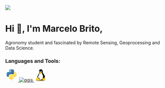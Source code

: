 <a href="https://www.linkedin.com/in/marcelo-brito" target="_blank"><img src="https://img.shields.io/badge/My-LinkedIn-blue" target="_blank"></a>
<h1 align="left">Hi 👋, I'm Marcelo Brito, </h1>
<p> Agronomy student and fascinated by Remote Sensing, Geoprocessing and Data Science. </p>

<h3 align="left">Languages and Tools:</h3>
<a href="https://www.python.org" target="_blank"> <img src="https://raw.githubusercontent.com/devicons/devicon/master/icons/python/python-original.svg" alt="python" width="40" height="40"/> </a> <a href="https://qgis.org//" target="_blank"> <img src="https://raw.githubusercontent.com/qgis/QGIS/1a3be589d3780f7dfb315da52e885ca6eef0900f/images/icons/qgis_icon.svg" alt="qgis" width="40" height="40"/> </a> </a> <a href="https://www.linux.org/" target="_blank"> <img src="https://raw.githubusercontent.com/devicons/devicon/master/icons/linux/linux-original.svg" alt="linux" width="40" height="40"/> </a>
